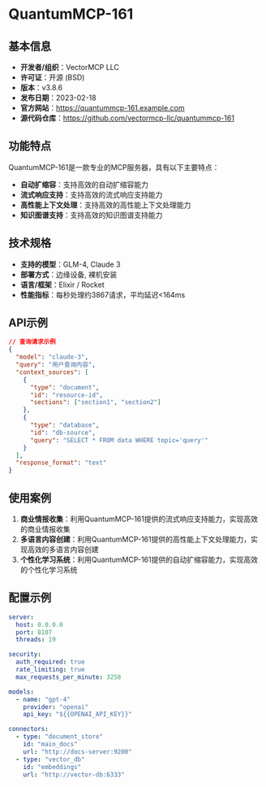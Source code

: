 # QuantumMCP-161

## 基本信息

- **开发者/组织**：VectorMCP LLC
- **许可证**：开源 (BSD)
- **版本**：v3.8.6
- **发布日期**：2023-02-18
- **官方网站**：https://quantummcp-161.example.com
- **源代码仓库**：https://github.com/vectormcp-llc/quantummcp-161

## 功能特点

QuantumMCP-161是一款专业的MCP服务器，具有以下主要特点：

- **自动扩缩容**：支持高效的自动扩缩容能力
- **流式响应支持**：支持高效的流式响应支持能力
- **高性能上下文处理**：支持高效的高性能上下文处理能力
- **知识图谱支持**：支持高效的知识图谱支持能力


## 技术规格

- **支持的模型**：GLM-4, Claude 3
- **部署方式**：边缘设备, 裸机安装
- **语言/框架**：Elixir / Rocket
- **性能指标**：每秒处理约3867请求，平均延迟<164ms

## API示例

```json
// 查询请求示例
{
  "model": "claude-3",
  "query": "用户查询内容",
  "context_sources": [
    {
      "type": "document",
      "id": "resource-id",
      "sections": ["section1", "section2"]
    },
    {
      "type": "database",
      "id": "db-source",
      "query": "SELECT * FROM data WHERE topic='query'"
    }
  ],
  "response_format": "text"
}
```

## 使用案例

1. **商业情报收集**：利用QuantumMCP-161提供的流式响应支持能力，实现高效的商业情报收集
2. **多语言内容创建**：利用QuantumMCP-161提供的高性能上下文处理能力，实现高效的多语言内容创建
3. **个性化学习系统**：利用QuantumMCP-161提供的自动扩缩容能力，实现高效的个性化学习系统


## 配置示例

```yaml
server:
  host: 0.0.0.0
  port: 8107
  threads: 19

security:
  auth_required: true
  rate_limiting: true
  max_requests_per_minute: 3258

models:
  - name: "gpt-4"
    provider: "openai"
    api_key: "${{OPENAI_API_KEY}}"

connectors:
  - type: "document_store"
    id: "main_docs"
    url: "http://docs-server:9200"
  - type: "vector_db"
    id: "embeddings"
    url: "http://vector-db:6333"
```